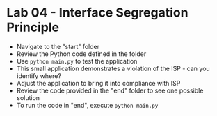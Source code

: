 # Lab 04 - Interface Segregation Principle

* Navigate to the "start" folder
* Review the Python code defined in the folder
* Use `python main.py` to test the application
* This small application demonstrates a violation of the ISP - can you identify where?
* Adjust the application to bring it into compliance with ISP
* Review the code provided in the "end" folder to see one possible solution
* To run the code in "end", execute `python main.py`
